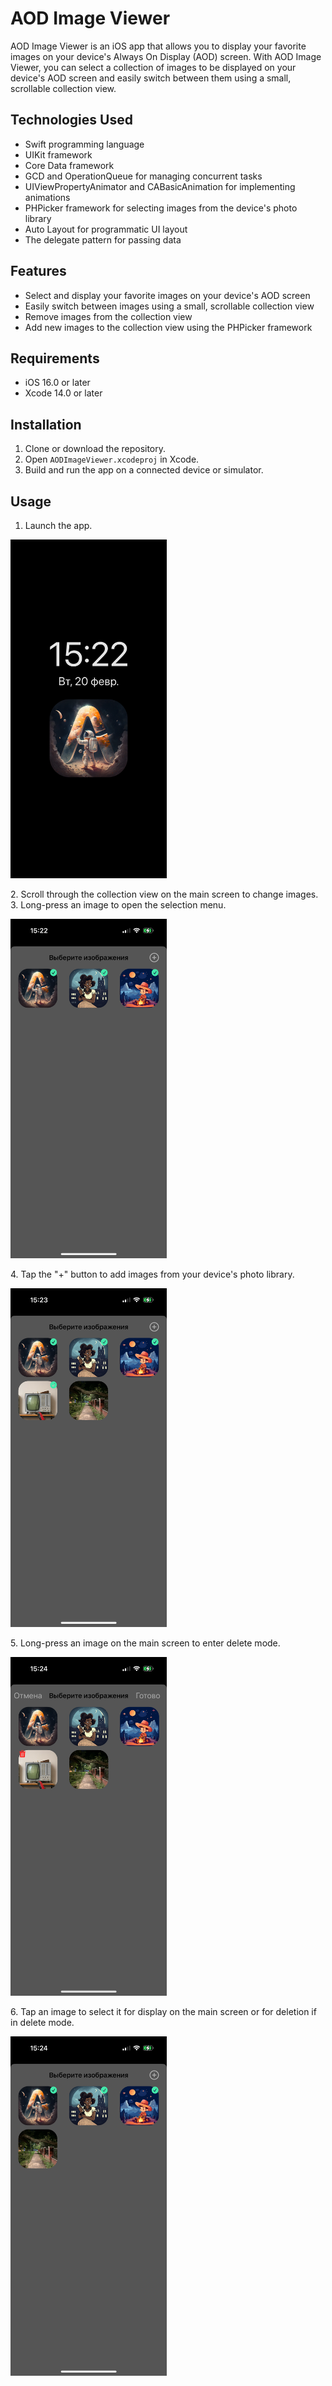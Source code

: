 # AOD Image Viewer

AOD Image Viewer is an iOS app that allows you to display your favorite images on your device's Always On Display (AOD) screen. With AOD Image Viewer, you can select a collection of images to be displayed on your device's AOD screen and easily switch between them using a small, scrollable collection view.

## Technologies Used

- Swift programming language
- UIKit framework
- Core Data framework
- GCD and OperationQueue for managing concurrent tasks
- UIViewPropertyAnimator and CABasicAnimation for implementing animations
- PHPicker framework for selecting images from the device's photo library
- Auto Layout for programmatic UI layout
- The delegate pattern for passing data

## Features

- Select and display your favorite images on your device's AOD screen
- Easily switch between images using a small, scrollable collection view
- Remove images from the collection view
- Add new images to the collection view using the PHPicker framework

## Requirements

- iOS 16.0 or later
- Xcode 14.0 or later

## Installation

1. Clone or download the repository.
2. Open `AODImageViewer.xcodeproj` in Xcode.
3. Build and run the app on a connected device or simulator.

## Usage

1. Launch the app.
<p float="left">
<img src="Screenshots/1.PNG" alt="drawing" width="250"/>
</p>
2. Scroll through the collection view on the main screen to change images.
3. Long-press an image to open the selection menu.
<p float="left">
<img src="Screenshots/2.PNG" alt="drawing" width="250"/>
</p>
4. Tap the "+" button to add images from your device's photo library.
<p float="left">
<img src="Screenshots/3.PNG" alt="drawing" width="250"/>
</p>
5. Long-press an image on the main screen to enter delete mode.
<p float="left">
<img src="Screenshots/4.PNG" alt="drawing" width="250"/>
</p>
6. Tap an image to select it for display on the main screen or for deletion if in delete mode.
<p float="left">
<img src="Screenshots/5.PNG" alt="drawing" width="250"/>
</p>